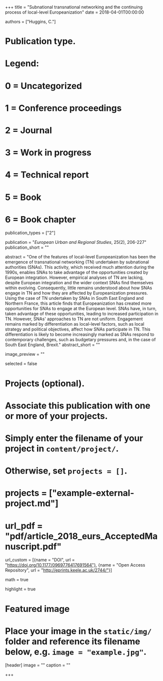 +++
title = "Subnational transnational networking and the continuing process of local-level Europeanization"
date = 2018-04-01T00:00:00

authors = ["Huggins, C."]

# Publication type.
# Legend:
# 0 = Uncategorized
# 1 = Conference proceedings
# 2 = Journal
# 3 = Work in progress
# 4 = Technical report
# 5 = Book
# 6 = Book chapter
publication_types = ["2"]

publication = "*European Urban and Regional Studies*, 25(2), 206-227"
publication_short = ""

abstract = "One of the features of local-level Europeanization has been the emergence of transnational networking (TN) undertaken by subnational authorities (SNAs). This activity, which received much attention during the 1990s, enables SNAs to take advantage of the opportunities created by European integration. However, empirical analyses of TN are lacking, despite European integration and the wider context SNAs find themselves within evolving. Consequently, little remains understood about how SNAs engage in TN and how they are affected by Europeanization pressures. Using the case of TN undertaken by SNAs in South East England and Northern France, this article finds that Europeanization has created more opportunities for SNAs to engage at the European level. SNAs have, in turn, taken advantage of these opportunities, leading to increased participation in TN. However, SNAs' approaches to TN are not uniform. Engagement remains marked by differentiation as local-level factors, such as local strategy and political objectives, affect how SNAs participate in TN. This differentiation is likely to become increasingly marked as SNAs respond to contemporary challenges, such as budgetary pressures and, in the case of South East England, Brexit."
abstract_short = ""

image_preview = ""

selected = false

# Projects (optional).
#   Associate this publication with one or more of your projects.
#   Simply enter the filename of your project in `content/project/`.
#   Otherwise, set `projects = []`.
# projects = ["example-external-project.md"]

# url_pdf = "pdf/article_2018_eurs_AcceptedManuscript.pdf"

url_custom = [{name = "DOI", url = "https://doi.org/10.1177/0969776417691564"}, {name = "Open Access Repository", url = "http://eprints.keele.ac.uk/2744/"}]

math = true

highlight = true

# Featured image
# Place your image in the `static/img/` folder and reference its filename below, e.g. `image = "example.jpg"`.
[header]
image = ""
caption = ""

+++

